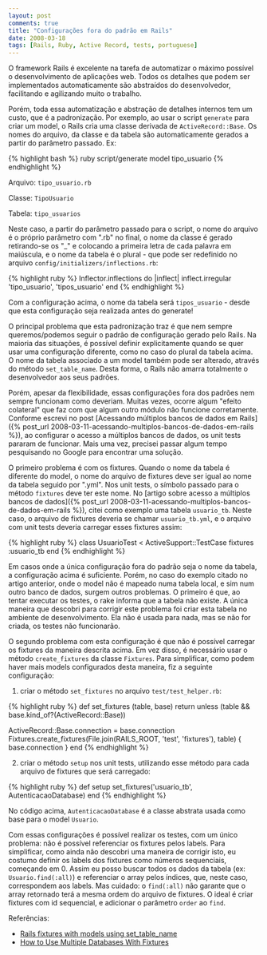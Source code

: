 ```yaml
---
layout: post
comments: true
title: "Configurações fora do padrão em Rails"
date: 2008-03-18
tags: [Rails, Ruby, Active Record, tests, portuguese]
---
```

O framework Rails é excelente na tarefa de automatizar o máximo possível o desenvolvimento de aplicações web. Todos os detalhes que podem ser implementados automaticamente são abstraídos do desenvolvedor, facilitando e agilizando muito o trabalho.

Porém, toda essa automatização e abstração de detalhes internos tem um custo, que é a padronização. Por exemplo, ao usar o script `generate` para criar um model, o Rails cria uma classe derivada de `ActiveRecord::Base`. Os nomes do arquivo, da classe e da tabela são automaticamente gerados a partir do parâmetro passado. Ex:

{% highlight bash %}
ruby script/generate model tipo_usuario
{% endhighlight %}

Arquivo: `tipo_usuario.rb`

Classe: `TipoUsuario`

Tabela: `tipo_usuarios`

Neste caso, a partir do parâmetro passado para o script, o nome do arquivo é o próprio parâmetro com ".rb" no final, o nome da classe é gerado retirando-se os "\_" e colocando a primeira letra de cada palavra em maiúscula, e o nome da tabela é o plural - que pode ser redefinido no arquivo `config/initializers/inflections.rb`:

{% highlight ruby %}
Inflector.inflections do |inflect|
  inflect.irregular 'tipo_usuario', 'tipos_usuario'
end
{% endhighlight %}

Com a configuração acima, o nome da tabela será `tipos_usuario` - desde que esta configuração seja realizada antes do generate!

O principal problema que esta padronização traz é que nem sempre queremos/podemos seguir o padrão de configuração gerado pelo Rails. Na maioria das situações, é possível definir explicitamente quando se quer usar uma configuração diferente, como no caso do plural da tabela acima. O nome da tabela associado a um model também pode ser alterado, através do método `set_table_name`. Desta forma, o Rails não amarra totalmente o desenvolvedor aos seus padrões.

Porém, apesar da flexibilidade, essas configurações fora dos padrões nem sempre funcionam como deveriam. Muitas vezes, ocorre algum "efeito colateral" que faz com que algum outro módulo não funcione corretamente. Conforme escrevi no post [Acessando múltiplos bancos de dados em Rails]({% post_url 2008-03-11-acessando-multiplos-bancos-de-dados-em-rails %}), ao configurar o acesso a múltiplos bancos de dados, os unit tests pararam de funcionar. Mais uma vez, precisei passar algum tempo pesquisando no Google para encontrar uma solução.

O primeiro problema é com os fixtures. Quando o nome da tabela é diferente do model, o nome do arquivo de fixtures deve ser igual ao nome da tabela seguido por ".yml". Nos unit tests, o símbolo passado para o método `fixtures` deve ter este nome. No [artigo sobre acesso a múltiplos bancos de dados]({% post_url 2008-03-11-acessando-multiplos-bancos-de-dados-em-rails %}), citei como exemplo uma tabela `usuario_tb`. Neste caso, o arquivo de fixtures deveria se chamar `usuario_tb.yml`, e o arquivo com unit tests deveria carregar esses fixtures assim:

{% highlight ruby %}
class UsuarioTest < ActiveSupport::TestCase
  fixtures :usuario_tb
end
{% endhighlight %}

Em casos onde a única configuração fora do padrão seja o nome da tabela, a configuração acima é suficiente. Porém, no caso do exemplo citado no artigo anterior, onde o model não é mapeado numa tabela local, e sim num outro banco de dados, surgem outros problemas. O primeiro é que, ao tentar executar os testes, o rake informa que a tabela não existe. A única maneira que descobri para corrigir este problema foi criar esta tabela no ambiente de desenvolvimento. Ela não é usada para nada, mas se não for criada, os testes não funcionarão.

O segundo problema com esta configuração é que não é possível carregar os fixtures da maneira descrita acima. Em vez disso, é necessário usar o método `create_fixtures` da classe `Fixtures`. Para simplificar, como podem haver mais models configurados desta maneira, fiz a seguinte configuração:

1. criar o método `set_fixtures` no arquivo `test/test_helper.rb`:

{% highlight ruby %}
def set_fixtures (table, base)
  return unless (table && base.kind_of?(ActiveRecord::Base))

  ActiveRecord::Base.connection = base.connection
  Fixtures.create_fixtures(File.join(RAILS_ROOT, 'test', 'fixtures'), table) { base.connection }
end
{% endhighlight %}

2. criar o método `setup` nos unit tests, utilizando esse método para cada arquivo de fixtures que será carregado:

{% highlight ruby %}
def setup
  set_fixtures('usuario_tb', AutenticacaoDatabase)
end
{% endhighlight %}

No código acima, `AutenticacaoDatabase` é a classe abstrata usada como base para o model `Usuario`.

Com essas configurações é possível realizar os testes, com um único problema: não é possível referenciar os fixtures pelos labels. Para simplificar, como ainda não descobri uma maneira de corrigir isto, eu costumo definir os labels dos fixtures como números sequenciais, começando em 0. Assim eu posso buscar todos os dados da tabela (ex: `Usuario.find(:all)`) e referenciar o array pelos índices, que, neste caso, correspondem aos labels. Mas cuidado: o `find(:all)` não garante que o array retornado terá a mesma ordem do arquivo de fixtures. O ideal é criar fixtures com id sequencial, e adicionar o parâmetro `order` ao `find`.

Referências:

- [Rails fixtures with models using set\_table\_name](http://www.missiondata.com/blog/uncategorized/80/rails-fixtures-with-models-using-set_table_name)
- [How to Use Multiple Databases With Fixtures](http://wiki.rubyonrails.org/rails/pages/HowtoUseMultipleDatabasesWithFixtures)
